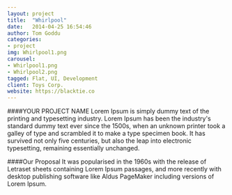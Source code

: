 ```yaml
---
layout: project
title:  "Whirlpool"
date:   2014-04-25 16:54:46
author: Tom Goddu
categories:
- project
img: Whirlpool1.png
carousel:
- Whirlpool1.png
- Whirlpool2.png
tagged: Flat, UI, Development
client: Toys Corp.
website: https://blacktie.co
---
```

####YOUR PROJECT NAME
Lorem Ipsum is simply dummy text of the printing and typesetting industry. Lorem Ipsum has been the industry's standard dummy text ever since the 1500s, when an unknown printer took a galley of type and scrambled it to make a type specimen book. It has survived not only five centuries, but also the leap into electronic typesetting, remaining essentially unchanged.

####Our Proposal
It was popularised in the 1960s with the release of Letraset sheets containing Lorem Ipsum passages, and more recently with desktop publishing software like Aldus PageMaker including versions of Lorem Ipsum.
